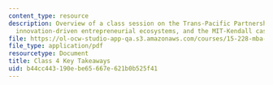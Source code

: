 ```yaml
---
content_type: resource
description: Overview of a class session on the Trans-Pacific Partnership agreement,
  innovation-driven entrepreneurial ecosystems, and the MIT-Kendall case.
file: https://ol-ocw-studio-app-qa.s3.amazonaws.com/courses/15-228-mba-study-tour-innovation-islands-how-new-zealand-became-a-global-player-in-the-race-to-innovate-spring-2016/b44cc443190ebe65667e621b0b525f41_MIT15_228S16_Class_4.pdf
file_type: application/pdf
resourcetype: Document
title: Class 4 Key Takeaways
uid: b44cc443-190e-be65-667e-621b0b525f41
---
```

